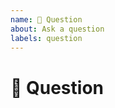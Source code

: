 ```yaml
---
name: 💬 Question
about: Ask a question
labels: question
---
```


# 💬 Question

<!-- A clear and concise question about this project. -->
